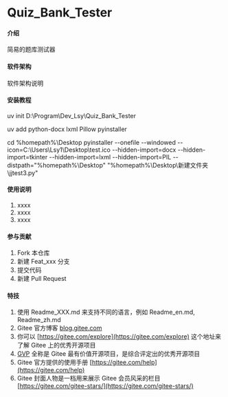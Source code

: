 # Quiz_Bank_Tester

#### 介绍
简易的题库测试器

#### 软件架构
软件架构说明


#### 安装教程

uv init D:\Program\Dev_Lsy\Quiz_Bank_Tester

uv add python-docx lxml Pillow pyinstaller

cd %homepath%\Desktop
pyinstaller --onefile --windowed --icon=C:\Users\Lsy1\Desktop\test.ico --hidden-import=docx --hidden-import=tkinter --hidden-import=lxml --hidden-import=PIL --distpath="%homepath%\Desktop" "%homepath%\Desktop\新建文件夹\jjtest3.py"

#### 使用说明

1.  xxxx
2.  xxxx
3.  xxxx

#### 参与贡献

1.  Fork 本仓库
2.  新建 Feat_xxx 分支
3.  提交代码
4.  新建 Pull Request


#### 特技

1.  使用 Readme\_XXX.md 来支持不同的语言，例如 Readme\_en.md, Readme\_zh.md
2.  Gitee 官方博客 [blog.gitee.com](https://blog.gitee.com)
3.  你可以 [https://gitee.com/explore](https://gitee.com/explore) 这个地址来了解 Gitee 上的优秀开源项目
4.  [GVP](https://gitee.com/gvp) 全称是 Gitee 最有价值开源项目，是综合评定出的优秀开源项目
5.  Gitee 官方提供的使用手册 [https://gitee.com/help](https://gitee.com/help)
6.  Gitee 封面人物是一档用来展示 Gitee 会员风采的栏目 [https://gitee.com/gitee-stars/](https://gitee.com/gitee-stars/)
